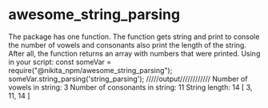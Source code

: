 # awesome_string_parsing
The package has one function. The function gets string and print to console the number of vowels and consonants also print the length of the string. After all, the function returns an array with numbers that were printed.
Using in your script:
    const someVar = require("@nikita_npm/awesome_string_parsing");
    someVar.string_parsing('string_parsing');
    /////output////////////
    Number of vowels in string: 3
    Number of consonants in string: 11
    String length: 14
    [ 3, 11, 14 ]